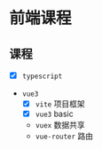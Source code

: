 # 前端课程

## 课程

+ [x] `typescript`

+ `vue3`
    + [x] `vite` 项目框架
    + [x] `vue3` basic
    + `vuex` 数据共享
    + `vue-router` 路由
